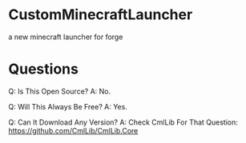 # CustomMinecraftLauncher

a new minecraft launcher for forge

# Questions

Q: Is This Open Source?
A: No.

Q: Will This Always Be Free?
A: Yes.

Q: Can It Download Any Version?
A: Check CmlLib For That Question: https://github.com/CmlLib/CmlLib.Core
